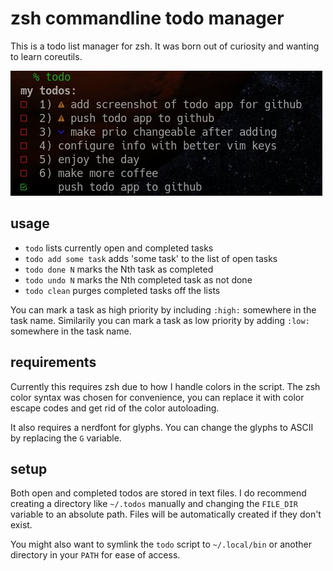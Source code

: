# zsh commandline todo manager

This is a todo list manager for zsh. It was born out of curiosity and
wanting to learn coreutils.

![screenshot](screenshot.jpg)

## usage

* `todo` lists currently open and completed tasks
* `todo add some task` adds 'some task' to the list of open tasks
* `todo done N` marks the Nth task as completed
* `todo undo N` marks the Nth completed task as not done
* `todo clean` purges completed tasks off the lists

You can mark a task as high priority by including `:high:` somewhere
in the task name. Similarily you can mark a task as low priority by
adding `:low:` somewhere in the task name.

## requirements

Currently this requires zsh due to how I handle colors in the script.
The zsh color syntax was chosen for convenience, you can replace it with
color escape codes and get rid of the color autoloading.

It also requires a nerdfont for glyphs. You can change the glyphs to 
ASCII by replacing the `G` variable. 

## setup 

Both open and completed todos are stored in text files. I do recommend
creating a directory like `~/.todos` manually and changing the `FILE_DIR`
variable to an absolute path. Files will be automatically created if they
don't exist.

You might also want to symlink the `todo` script to `~/.local/bin` or 
another directory in your `PATH` for ease of access.

